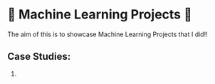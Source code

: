 # 🎇 Machine Learning Projects 🎇

The aim of this is to showcase Machine Learning Projects that I did!!

## Case Studies:
1. 
